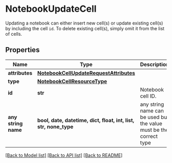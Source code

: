 # NotebookUpdateCell

Updating a notebook can either insert new cell(s) or update existing cell(s) by including the cell `id`. To delete existing cell(s), simply omit it from the list of cells.

## Properties
Name | Type | Description | Notes
------------ | ------------- | ------------- | -------------
**attributes** | [**NotebookCellUpdateRequestAttributes**](NotebookCellUpdateRequestAttributes.md) |  | [optional] 
**type** | [**NotebookCellResourceType**](NotebookCellResourceType.md) |  | [optional] 
**id** | **str** | Notebook cell ID. | [optional] 
**any string name** | **bool, date, datetime, dict, float, int, list, str, none_type** | any string name can be used but the value must be the correct type | [optional]

[[Back to Model list]](README.md#documentation-for-models) [[Back to API list]](README.md#documentation-for-api-endpoints) [[Back to README]](README.md)


